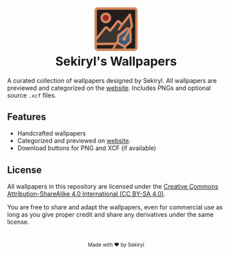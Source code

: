 <h1 align="center">
	<img src="./assets/images/logo.png" width="100" alt="Logo"/></br>
	Sekiryl's Wallpapers
</h1>

A curated collection of wallpapers designed by Sekiryl. All wallpapers are previewed and categorized on the [website](https://walls.sekiryl.is-a.dev). Includes PNGs and optional source `.xcf` files.

## Features

- Handcrafted wallpapers
- Categorized and previewed on [website](https://walls.sekiryl.is-a.dev).
- Download buttons for PNG and XCF (if available)

## License

All wallpapers in this repository are licensed under the [Creative Commons Attribution-ShareAlike 4.0 International (CC BY-SA 4.0)](https://creativecommons.org/licenses/by-sa/4.0/).

You are free to share and adapt the wallpapers, even for commercial use as long as you give proper credit and share any derivatives under the same license.

</br>

<div align=center>
<sub>
Made with ❤️ by Sekiryl
</sub>
</div>
